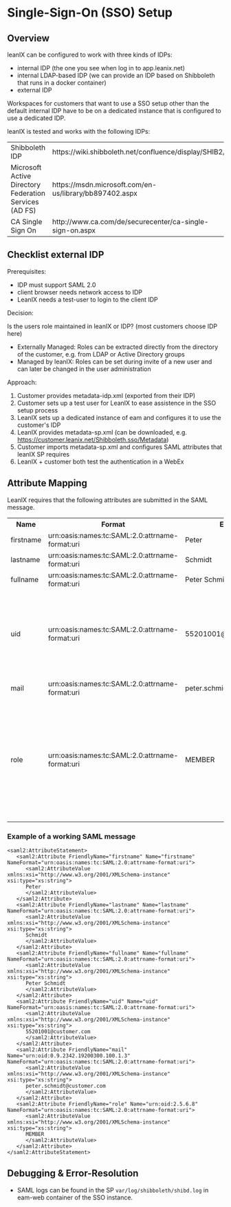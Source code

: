 # Single-Sign-On (SSO) Setup

## Overview

leanIX can be configured to work with three kinds of IDPs:

* internal IDP (the one you see when log in to app.leanix.net)
* internal LDAP-based IDP (we can provide an IDP based on Shibboleth that runs in a docker container) 
* external IDP

Workspaces for customers that want to use a SSO setup other than the default internal IDP have to be on a dedicated instance that is configured to use a dedicated IDP.

leanIX is tested and works with the following IDPs:
<table>
   <tr>
      <td>Shibboleth IDP</td>
      <td>https://wiki.shibboleth.net/confluence/display/SHIB2/</td>
   </tr>
   <tr>
      <td>Microsoft Active Directory Federation Services (AD FS)</td>
      <td>https://msdn.microsoft.com/en-us/library/bb897402.aspx</td>
   </tr>  
   <tr>
      <td>CA Single Sign On</td>
      <td>http://www.ca.com/de/securecenter/ca-single-sign-on.aspx</td>   
   </tr>
</table>

## Checklist external IDP

Prerequisites:

* IDP must support SAML 2.0
* client browser needs network access to IDP
* LeanIX needs a test-user to login to the client IDP

Decision:

Is the users role maintained in leanIX or IDP? (most customers choose IDP here)
* Externally Managed: Roles can be extracted directly from the directory of the customer, e.g. from LDAP or Active Directory groups
* Managed by leanIX: Roles can be set during invite of a new user and can later be changed in the user administration


Approach:

1. Customer provides metadata-idp.xml (exported from their IDP)
2. Customer sets up a test user for LeanIX to ease assistence in the SSO setup process
3. LeanIX sets up a dedicated instance of eam and configures it to use the customer's IDP
4. LeanIX provides metadata-sp.xml (can be downloaded, e.g. https://customer.leanix.net/Shibboleth.sso/Metadata)
5. Customer imports metadata-sp.xml and configures SAML attributes that leanIX SP requires
6. LeanIX + customer both test the authentication in a WebEx

## Attribute Mapping

LeanIX requires that the following attributes are submitted in the SAML message.

<table>
<tr>
   <th>Name</th>
   <th>Format</th>
   <th>Example</th>
   <th>Comment</th>
</tr>
<tr>
   <td>firstname</td>
   <td>urn:oasis:names:tc:SAML:2.0:attrname-format:uri</td>
   <td>Peter</td>
   <td></td>
</tr>
<tr>
   <td>lastname</td>
   <td>urn:oasis:names:tc:SAML:2.0:attrname-format:uri</td>
   <td>Schmidt</td>
   <td></td>
</tr>
<tr>
   <td>fullname</td>
   <td>urn:oasis:names:tc:SAML:2.0:attrname-format:uri</td>
   <td>Peter Schmidt</td>
   <td></td>
</tr>
<tr>
   <td>uid</td>
   <td>urn:oasis:names:tc:SAML:2.0:attrname-format:uri</td>
   <td>55201001@customer.com</td>
   <td>Unique ID of user, stays stable even if Name is changed. Must be in e-mail format</td>
</tr>
<tr>
   <td>mail</td>
   <td>urn:oasis:names:tc:SAML:2.0:attrname-format:uri</td>
   <td>peter.schmidt@customer.com</td>
   <td></td> 
</tr>
<tr>
   <td>role</td>
   <td>urn:oasis:names:tc:SAML:2.0:attrname-format:uri</td>
   <td>MEMBER</td>
   <td>One of ADMIN, MEMBER, VIEWER. In case multiple roles are submitted comma-separated, then the highest role is taken</td> 
</tr>
</table>


### Example of a working SAML message

```
<saml2:AttributeStatement>
   <saml2:Attribute FriendlyName="firstname" Name="firstname" NameFormat="urn:oasis:names:tc:SAML:2.0:attrname-format:uri">
      <saml2:AttributeValue xmlns:xsi="http://www.w3.org/2001/XMLSchema-instance" xsi:type="xs:string">
      Peter
      </saml2:AttributeValue>
   </saml2:Attribute>
   <saml2:Attribute FriendlyName="lastname" Name="lastname" NameFormat="urn:oasis:names:tc:SAML:2.0:attrname-format:uri">
      <saml2:AttributeValue xmlns:xsi="http://www.w3.org/2001/XMLSchema-instance" xsi:type="xs:string">
      Schmidt
      </saml2:AttributeValue>
   </saml2:Attribute>
   <saml2:Attribute FriendlyName="fullname" Name="fullname" NameFormat="urn:oasis:names:tc:SAML:2.0:attrname-format:uri">
      <saml2:AttributeValue xmlns:xsi="http://www.w3.org/2001/XMLSchema-instance" xsi:type="xs:string">
      Peter Schmidt
      </saml2:AttributeValue>
   </saml2:Attribute>
   <saml2:Attribute FriendlyName="uid" Name="uid" NameFormat="urn:oasis:names:tc:SAML:2.0:attrname-format:uri">
      <saml2:AttributeValue xmlns:xsi="http://www.w3.org/2001/XMLSchema-instance" xsi:type="xs:string">
      55201001@customer.com
      </saml2:AttributeValue>
   </saml2:Attribute>
   <saml2:Attribute FriendlyName="mail" Name="urn:oid:0.9.2342.19200300.100.1.3" NameFormat="urn:oasis:names:tc:SAML:2.0:attrname-format:uri">
      <saml2:AttributeValue xmlns:xsi="http://www.w3.org/2001/XMLSchema-instance" xsi:type="xs:string">
      peter.schmidt@customer.com
      </saml2:AttributeValue>
   </saml2:Attribute>
   <saml2:Attribute FriendlyName="role" Name="urn:oid:2.5.6.8" NameFormat="urn:oasis:names:tc:SAML:2.0:attrname-format:uri">
      <saml2:AttributeValue xmlns:xsi="http://www.w3.org/2001/XMLSchema-instance" xsi:type="xs:string">
      MEMBER
      </saml2:AttributeValue>
   </saml2:Attribute>
</saml2:AttributeStatement>

```

## Debugging & Error-Resolution

* SAML logs can be found in the SP `var/log/shibboleth/shibd.log` in eam-web container of the SSO instance.

